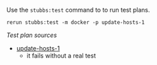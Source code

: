 
Use the `stubbs:test` command to to run test plans.

    rerun stubbs:test -m docker -p update-hosts-1

*Test plan sources*

* [update-hosts-1](tests/update-hosts-1.md)
  * it fails without a real test

